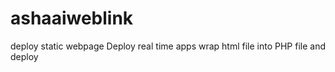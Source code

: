 # ashaaiweblink
deploy static webpage
Deploy real time apps
wrap html file into PHP file and deploy 

